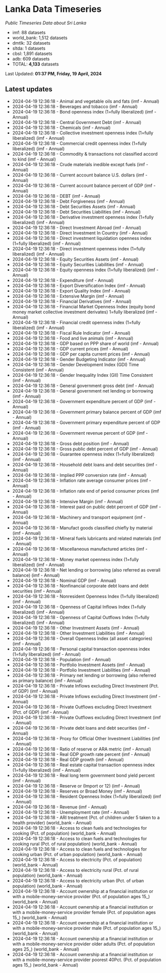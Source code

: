 # Lanka Data Timeseries
*Public Timeseries Data about Sri Lanka*

* imf: 88 datasets
* world_bank: 1,512 datasets
* dmtlk: 32 datasets
* sltda: 1 datasets
* cbsl: 1,891 datasets
* adb: 609 datasets
* TOTAL: **4,133** datasets

Last Updated: **01:37 PM, Friday, 19 April, 2024**

## Latest updates

* 2024-04-19 12:36:18 - Animal and vegetable oils and fats (imf - Annual)
* 2024-04-19 12:36:18 - Beverages and tobacco (imf - Annual)
* 2024-04-19 12:36:18 - Bond openness index (1=fully liberalized) (imf - Annual)
* 2024-04-19 12:36:18 - Central Government Debt (imf - Annual)
* 2024-04-19 12:36:18 - Chemicals (imf - Annual)
* 2024-04-19 12:36:18 - Collective investment openness index (1=fully liberalized) (imf - Annual)
* 2024-04-19 12:36:18 - Commercial credit openness index (1=fully liberalized) (imf - Annual)
* 2024-04-19 12:36:18 - Commodity & transactions not classified accord to kind (imf - Annual)
* 2024-04-19 12:36:18 - Crude materials inedible except fuels (imf - Annual)
* 2024-04-19 12:36:18 - Current account balance U.S. dollars (imf - Annual)
* 2024-04-19 12:36:18 - Current account balance percent of GDP (imf - Annual)
* 2024-04-19 12:36:18 - DEBT (imf - Annual)
* 2024-04-19 12:36:18 - Debt Forgiveness (imf - Annual)
* 2024-04-19 12:36:18 - Debt Securities Assets (imf - Annual)
* 2024-04-19 12:36:18 - Debt Securities Liabilities (imf - Annual)
* 2024-04-19 12:36:18 - Derivative investment openness index (1=fully liberalized) (imf - Annual)
* 2024-04-19 12:36:18 - Direct Investment Abroad (imf - Annual)
* 2024-04-19 12:36:18 - Direct Investment In Country (imf - Annual)
* 2024-04-19 12:36:18 - Direct investment liquidation openness index (1=fully liberalized) (imf - Annual)
* 2024-04-19 12:36:18 - Direct investment openness index (1=fully liberalized) (imf - Annual)
* 2024-04-19 12:36:18 - Equity Securities Assets (imf - Annual)
* 2024-04-19 12:36:18 - Equity Securities Liabilities (imf - Annual)
* 2024-04-19 12:36:18 - Equity openness index (1=fully liberalized) (imf - Annual)
* 2024-04-19 12:36:18 - Expenditure (imf - Annual)
* 2024-04-19 12:36:18 - Export Diversification Index (imf - Annual)
* 2024-04-19 12:36:18 - Export Quality Index (imf - Annual)
* 2024-04-19 12:36:18 - Extensive Margin (imf - Annual)
* 2024-04-19 12:36:18 - Financial Derivatives (imf - Annual)
* 2024-04-19 12:36:18 - Financial Market Openness Index (equity bond money market collective investment derivates) 1=fully liberalized (imf - Annual)
* 2024-04-19 12:36:18 - Financial credit openness index (1=fully liberalized) (imf - Annual)
* 2024-04-19 12:36:18 - Fiscal Rule Indicator (imf - Annual)
* 2024-04-19 12:36:18 - Food and live animals (imf - Annual)
* 2024-04-19 12:36:18 - GDP based on PPP share of world (imf - Annual)
* 2024-04-19 12:36:18 - GDP current prices (imf - Annual)
* 2024-04-19 12:36:18 - GDP per capita current prices (imf - Annual)
* 2024-04-19 12:36:18 - Gender Budgeting Indicator (imf - Annual)
* 2024-04-19 12:36:18 - Gender Development Index (GDI) Time Consistent (imf - Annual)
* 2024-04-19 12:36:18 - Gender Inequality Index (GII) Time Consistent (imf - Annual)
* 2024-04-19 12:36:18 - General government gross debt (imf - Annual)
* 2024-04-19 12:36:18 - General government net lending or borrowing (imf - Annual)
* 2024-04-19 12:36:18 - Government expenditure percent of GDP (imf - Annual)
* 2024-04-19 12:36:18 - Government primary balance percent of GDP (imf - Annual)
* 2024-04-19 12:36:18 - Government primary expenditure percent of GDP (imf - Annual)
* 2024-04-19 12:36:18 - Government revenue percent of GDP (imf - Annual)
* 2024-04-19 12:36:18 - Gross debt position (imf - Annual)
* 2024-04-19 12:36:18 - Gross public debt percent of GDP (imf - Annual)
* 2024-04-19 12:36:18 - Guarantee openness index (1=fully liberalized) (imf - Annual)
* 2024-04-19 12:36:18 - Household debt loans and debt securities (imf - Annual)
* 2024-04-19 12:36:18 - Implied PPP conversion rate (imf - Annual)
* 2024-04-19 12:36:18 - Inflation rate average consumer prices (imf - Annual)
* 2024-04-19 12:36:18 - Inflation rate end of period consumer prices (imf - Annual)
* 2024-04-19 12:36:18 - Intensive Margin (imf - Annual)
* 2024-04-19 12:36:18 - Interest paid on public debt percent of GDP (imf - Annual)
* 2024-04-19 12:36:18 - Machinery and transport equipment (imf - Annual)
* 2024-04-19 12:36:18 - Manufact goods classified chiefly by material (imf - Annual)
* 2024-04-19 12:36:18 - Mineral fuels lubricants and related materials (imf - Annual)
* 2024-04-19 12:36:18 - Miscellaneous manufactured articles (imf - Annual)
* 2024-04-19 12:36:18 - Money market openness index (1=fully liberalized) (imf - Annual)
* 2024-04-19 12:36:18 - Net lending or borrowing (also referred as overall balance) (imf - Annual)
* 2024-04-19 12:36:18 - Nominal GDP (imf - Annual)
* 2024-04-19 12:36:18 - Nonfinancial corporate debt loans and debt securities (imf - Annual)
* 2024-04-19 12:36:18 - Nonresident Openness Index (1=fully liberalized) (imf - Annual)
* 2024-04-19 12:36:18 - Openness of Capital Inflows Index (1=fully liberalized) (imf - Annual)
* 2024-04-19 12:36:18 - Openness of Capital Outflows Index (1=fully liberalized) (imf - Annual)
* 2024-04-19 12:36:18 - Other Investment Assets (imf - Annual)
* 2024-04-19 12:36:18 - Other Investment Liabilities (imf - Annual)
* 2024-04-19 12:36:18 - Overall Openness Index (all asset categories) (imf - Annual)
* 2024-04-19 12:36:18 - Personal capital transaction openness index (1=fully liberalized) (imf - Annual)
* 2024-04-19 12:36:18 - Population (imf - Annual)
* 2024-04-19 12:36:18 - Portfolio Investment Assets (imf - Annual)
* 2024-04-19 12:36:18 - Portfolio Investment Liabilities (imf - Annual)
* 2024-04-19 12:36:18 - Primary net lending or borrowing (also referred as primary balance) (imf - Annual)
* 2024-04-19 12:36:18 - Private Inflows excluding Direct Investment (Pct. of GDP) (imf - Annual)
* 2024-04-19 12:36:18 - Private Inflows excluding Direct Investment (imf - Annual)
* 2024-04-19 12:36:18 - Private Outflows excluding Direct Investment (Pct. of GDP) (imf - Annual)
* 2024-04-19 12:36:18 - Private Outflows excluding Direct Investment (imf - Annual)
* 2024-04-19 12:36:18 - Private debt loans and debt securities (imf - Annual)
* 2024-04-19 12:36:18 - Proxy for Official Other Investment Liabilities (imf - Annual)
* 2024-04-19 12:36:18 - Ratio of reserve or ARA metric (imf - Annual)
* 2024-04-19 12:36:18 - Real GDP growth rate percent (imf - Annual)
* 2024-04-19 12:36:18 - Real GDP growth (imf - Annual)
* 2024-04-19 12:36:18 - Real estate capital transaction openness index (1=fully liberalized) (imf - Annual)
* 2024-04-19 12:36:18 - Real long term government bond yield percent (imf - Annual)
* 2024-04-19 12:36:18 - Reserve or (Import or 12) (imf - Annual)
* 2024-04-19 12:36:18 - Reserves or Broad Money (imf - Annual)
* 2024-04-19 12:36:18 - Resident Openness Index (1=fully liberalized) (imf - Annual)
* 2024-04-19 12:36:18 - Revenue (imf - Annual)
* 2024-04-19 12:36:18 - Unemployment rate (imf - Annual)
* 2024-04-19 12:36:18 - ARI treatment (Pct. of children under 5 taken to a health provider) (world_bank - Annual)
* 2024-04-19 12:36:18 - Access to clean fuels and technologies for cooking (Pct. of population) (world_bank - Annual)
* 2024-04-19 12:36:18 - Access to clean fuels and technologies for cooking rural (Pct. of rural population) (world_bank - Annual)
* 2024-04-19 12:36:18 - Access to clean fuels and technologies for cooking urban (Pct. of urban population) (world_bank - Annual)
* 2024-04-19 12:36:18 - Access to electricity (Pct. of population) (world_bank - Annual)
* 2024-04-19 12:36:18 - Access to electricity rural (Pct. of rural population) (world_bank - Annual)
* 2024-04-19 12:36:18 - Access to electricity urban (Pct. of urban population) (world_bank - Annual)
* 2024-04-19 12:36:18 - Account ownership at a financial institution or with a mobile-money-service provider (Pct. of population ages 15_) (world_bank - Annual)
* 2024-04-19 12:36:18 - Account ownership at a financial institution or with a mobile-money-service provider female (Pct. of population ages 15_) (world_bank - Annual)
* 2024-04-19 12:36:18 - Account ownership at a financial institution or with a mobile-money-service provider male (Pct. of population ages 15_) (world_bank - Annual)
* 2024-04-19 12:36:18 - Account ownership at a financial institution or with a mobile-money-service provider older adults (Pct. of population ages 25_) (world_bank - Annual)
* 2024-04-19 12:36:18 - Account ownership at a financial institution or with a mobile-money-service provider poorest 40Pct. (Pct. of population ages 15_) (world_bank - Annual)